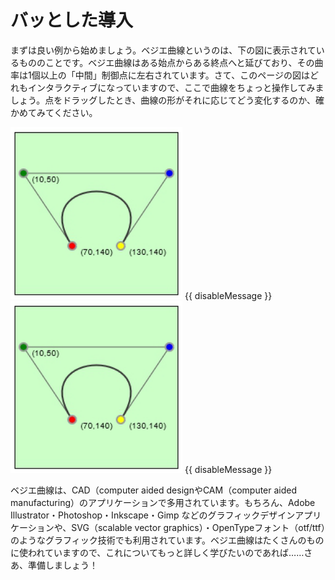 # バッとした導入

まずは良い例から始めましょう。ベジエ曲線というのは、下の図に表示されているもののことです。ベジエ曲線はある始点からある終点へと延びており、その曲率は1個以上の「中間」制御点に左右されています。さて、このページの図はどれもインタラクティブになっていますので、ここで曲線をちょっと操作してみましょう。点をドラッグしたとき、曲線の形がそれに応じてどう変化するのか、確かめてみてください。

<div class="figure">
  <graphics-element title="2次のベジエ曲線" width="275" height="275" src="./chapters/introduction/quadratic.js">
    <fallback-image>
      <img src="./chapters/introduction/quadratic.png" width="275" height="275">
      {{ disableMessage }}
    </fallback-image>
  </graphics-element>

  <graphics-element title="3次のベジエ曲線" width="275" height="275" src="./chapters/introduction/cubic.js">
    <fallback-image>
      <img src="./chapters/introduction/cubic.png" width="275" height="275">
      {{ disableMessage }}
    </fallback-image>
  </graphics-element>
</div>

ベジエ曲線は、CAD（computer aided designやCAM（computer aided manufacturing）のアプリケーションで多用されています。もちろん、Adobe Illustrator・Photoshop・Inkscape・Gimp などのグラフィックデザインアプリケーションや、SVG（scalable vector graphics）・OpenTypeフォント（otf/ttf）のようなグラフィック技術でも利用されています。ベジエ曲線はたくさんのものに使われていますので、これについてもっと詳しく学びたいのであれば……さあ、準備しましょう！
